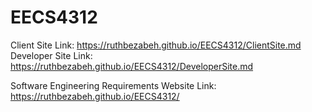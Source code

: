 # EECS4312
Client Site Link: https://ruthbezabeh.github.io/EECS4312/ClientSite.md
Developer Site Link: https://ruthbezabeh.github.io/EECS4312/DeveloperSite.md

Software Engineering Requirements
Website Link: https://ruthbezabeh.github.io/EECS4312/
